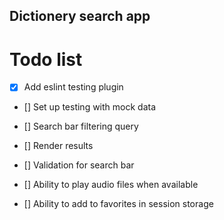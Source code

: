 ## Dictionery search app

# Todo list

-   [x] Add eslint testing plugin
-   [] Set up testing with mock data

-   [] Search bar filtering query
-   [] Render results
-   [] Validation for search bar
-   [] Ability to play audio files when available
-   [] Ability to add to favorites in session storage
